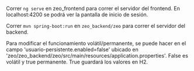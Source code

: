 Correr `ng serve` en zeo_frontend para correr el servidor del frontend. En localhost:4200 se podrá ver la pantalla de inicio de sesión.

Correr `mvn spring-boot:run` en `zeo_backend/zeo` para correr el servidor del backend.

Para modificar el funcionamiento volátil/permanente, se puede hacer en el campo 'usuario-persistente.enabled=false' ubicado en 'zeo/zeo_backend/zeo/src/main/resources/application.properties'.
False es volátil y true permanente. True guardará los valores en H2.
